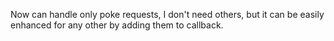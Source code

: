 Now can handle only poke requests, I don't need others, but it can be easily enhanced for any other by adding them to callback.